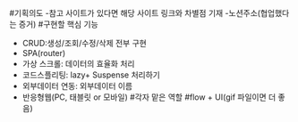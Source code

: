 #기획의도 -참고 사이트가 있다면 해당 사이트 링크와 차별점 기재 -노션주소(협업했다는 증거) #구현할 핵심 기능

- CRUD:생성/조회/수정/삭제 전부 구현
- SPA(router)
- 가상 스크롤: 데이터의 효율화 처리
- 코드스플리팅: lazy+ Suspense 처리하기
- 외부데이터 연동: 외부데이터 이름
- 반응형웹(PC, 태블릿 or 모바일) #각자 맡은 역할
  #flow + UI(gif 파일이면 더 좋음)
